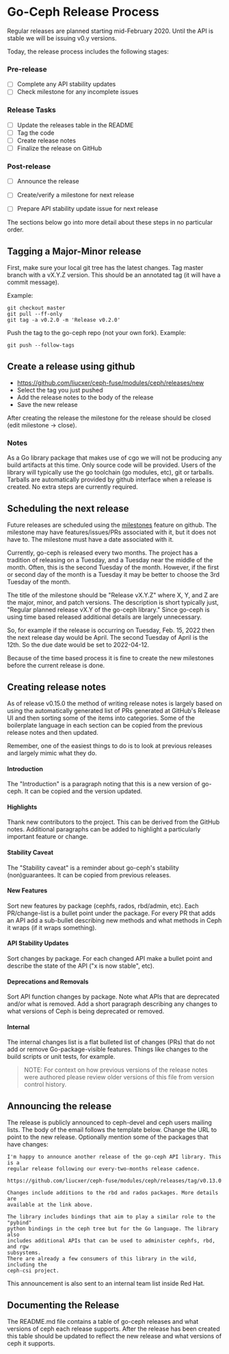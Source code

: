 
# Go-Ceph Release Process

Regular releases are planned starting mid-February 2020. Until the API is
stable we will be issuing v0.y versions.

Today, the release process includes the following stages:

### Pre-release
- [ ] Complete any API stability updates
- [ ] Check milestone for any incomplete issues

### Release Tasks
- [ ] Update the releases table in the README
- [ ] Tag the code
- [ ] Create release notes
- [ ] Finalize the release on GitHub

### Post-release
- [ ] Announce the release
- [ ] Create/verify a milestone for next release
- [ ] Prepare API stability update issue for next release


The sections below go into more detail about these steps in no particular order.

## Tagging a Major-Minor release

First, make sure your local git tree has the latest changes.
Tag master branch with a vX.Y.Z version. This should be an annotated tag (it
will have a commit message).

Example:
```shell
git checkout master
git pull --ff-only
git tag -a v0.2.0 -m 'Release v0.2.0'
```

Push the tag to the go-ceph repo (not your own fork).
Example:
```shell
git push --follow-tags
```


## Create a release using github
* https://github.com/liucxer/ceph-fuse/modules/ceph/releases/new
* Select the tag you just pushed
* Add the release notes to the body of the release
* Save the new release

After creating the release the milestone for the release should be closed
(edit milestone -> close).


### Notes

As a Go library package that makes use of cgo we will not be producing any
build artifacts at this time. Only source code will be provided. Users of the
library will typically use the go toolchain (go modules, etc), git or tarballs.
Tarballs are automatically provided by github interface when a release is
created. No extra steps are currently required.


## Scheduling the next release

Future releases are scheduled using the
[milestones](https://github.com/liucxer/ceph-fuse/modules/ceph/milestones) feature on github. The
milestone may have features/issues/PRs associated with it, but it does not have
to. The milestone must have a date associated with it.

Currently, go-ceph is released every two months. The project has a tradition of
releasing on a Tuesday, and a Tuesday near the middle of the month. Often, this
is the second Tuesday of the month. However, if the first or second day of the
month is a Tuesday it may be better to choose the 3rd Tuesday of the month.

The title of the milestone should be "Release vX.Y.Z" where X, Y, and Z are the
major, minor, and patch versions. The description is short typically just,
"Regular planned release vX.Y of the go-ceph library." Since go-ceph is using
time based released additional details are largely unnecessary.

So, for example if the release is occurring on Tuesday, Feb. 15, 2022 then the
next release day would be April. The second Tuesday of April is the 12th. So
the due date would be set to 2022-04-12.

Because of the time based process it is fine to create the new milestones before
the current release is done.


## Creating release notes

As of release v0.15.0 the method of writing release notes is largely based on
using the automatically generated list of PRs generated at GitHub's Release UI
and then sorting some of the items into categories. Some of the boilerplate
language in each section can be copied from the previous release notes and then
updated.

Remember, one of the easiest things to do is to look at previous releases and
largely mimic what they do.

#### Introduction
The "Introduction" is a paragraph noting that this is a new version
of go-ceph. It can be copied and the version updated.

#### Highlights
Thank new contributors to the project. This can be derived from the GitHub
notes.  Additional paragraphs can be added to highlight a particularly
important feature or change.

#### Stability Caveat
The "Stability caveat" is a reminder about go-ceph's stability (non)guarantees.
It can be copied from previous releases.

#### New Features
Sort new features by package (cephfs, rados, rbd/admin, etc). Each
PR/change-list is a bullet point under the package. For every PR that adds an
API add a sub-bullet describing new methods and what methods in Ceph it wraps
(if it wraps something).

#### API Stability Updates
Sort changes by package. For each changed API make a bullet point and describe
the state of the API ("x is now stable", etc).

#### Deprecations and Removals
Sort API function changes by package. Note what APIs that are deprecated and/or
what is removed. Add a short paragraph describing any changes to what versions
of Ceph is being deprecated or removed.

#### Internal
The internal changes list is a flat bulleted list of changes (PRs) that do not
add or remove Go-package-visible features. Things like changes to the build
scripts or unit tests, for example.


> NOTE: For context on how previous versions of the release notes were authored
please review older versions of this file from version control history.



## Announcing the release

The release is publicly announced to ceph-devel and ceph users mailing lists.
The body of the email follows the template below.  Change the URL to point to
the new release. Optionally mention some of the packages that have changes:

```
I'm happy to announce another release of the go-ceph API library. This is a
regular release following our every-two-months release cadence.

https://github.com/liucxer/ceph-fuse/modules/ceph/releases/tag/v0.13.0

Changes include additions to the rbd and rados packages. More details are
available at the link above.

The library includes bindings that aim to play a similar role to the "pybind"
python bindings in the ceph tree but for the Go language. The library also
includes additional APIs that can be used to administer cephfs, rbd, and rgw
subsystems.
There are already a few consumers of this library in the wild, including the
ceph-csi project.
```

This announcement is also sent to an internal team list inside Red Hat.


## Documenting the Release

The README.md file contains a table of go-ceph releases and what versions of
ceph each release supports. After the release has been created this table
should be updated to reflect the new release and what versions of ceph it
supports.

